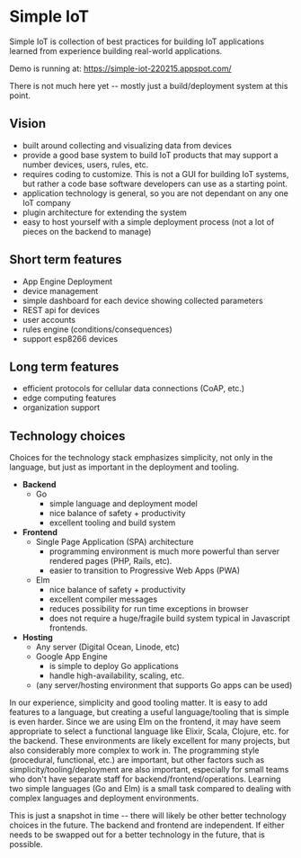# Simple IoT

Simple IoT is collection of best practices for building IoT applications
learned from experience building real-world applications.

Demo is running at: https://simple-iot-220215.appspot.com/

There is not much here yet -- mostly just a build/deployment system at
this point.

## Vision

- built around collecting and visualizing data from devices
- provide a good base system to build IoT products that may support a number
  devices, users, rules, etc.
- requires coding to customize. This is not a GUI for building IoT systems,
  but rather a code base software developers can use as a starting point.
- application technology is general, so you are not dependant on any one
  IoT company
- plugin architecture for extending the system
- easy to host yourself with a simple deployment process
  (not a lot of pieces on the backend to manage)

## Short term features

- App Engine Deployment
- device management
- simple dashboard for each device showing collected parameters
- REST api for devices
- user accounts
- rules engine (conditions/consequences)
- support esp8266 devices

## Long term features

- efficient protocols for cellular data connections (CoAP, etc.)
- edge computing features
- organization support

## Technology choices

Choices for the technology stack emphasizes simplicity, not only in the
language, but just as important in the deployment and tooling.

- **Backend**
  - Go
    - simple language and deployment model
    - nice balance of safety + productivity
    - excellent tooling and build system
- **Frontend**
  - Single Page Application (SPA) architecture
    - programming environment is much more powerful than server rendered
      pages (PHP, Rails, etc).
    - easier to transition to Progressive Web Apps (PWA)
  - Elm
    - nice balance of safety + productivity
    - excellent compiler messages
    - reduces possibility for run time exceptions in browser
    - does not require a huge/fragile build system typical in
      Javascript frontends.
- **Hosting**
  - Any server (Digital Ocean, Linode, etc)
  - Google App Engine
    - is simple to deploy Go applications
    - handle high-availability, scaling, etc.
  - (any server/hosting environment that supports Go apps can be used)

In our experience, simplicity and good tooling matter. It is easy to add features
to a language, but creating a useful language/tooling that is simple is even harder.
Since we are using Elm on the frontend, it may have seem appropriate to select
a functional language like Elixir, Scala, Clojure, etc. for the backend. These
environments are likely excellent for many projects, but also considerably more
complex to work in. The programming style (procedural, functional, etc.) are important,
but other factors such as simplicity/tooling/deployment are also important, especially
for small teams who don't have separate staff for backend/frontend/operations. Learning two
simple languages (Go and Elm) is a small task compared to dealing with complex
languages and deployment environments.

This is just a snapshot in time -- there will likely be other better technology choices in the
future. The backend and frontend are independent. If either needs
to be swapped out for a better technology in the future, that is possible.
